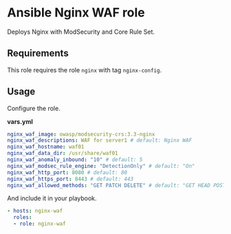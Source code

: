 # Ansible Nginx WAF role

Deploys Nginx with ModSecurity and Core Rule Set.

## Requirements

This role requires the role `nginx` with tag `nginx-config`.

## Usage

Configure the role.

**vars.yml**

```yml
nginx_waf_image: owasp/modsecurity-crs:3.3-nginx
nginx_waf_descriptions: WAF for server1 # default: Nginx WAF
nginx_waf_hostname: waf01
nginx_waf_data_dir: /usr/share/waf01
nginx_waf_anomaly_inbound: "10" # default: 5
nginx_waf_modsec_rule_engine: "DetectionOnly" # default: "On"
nginx_waf_http_port: 8080 # default: 80
nginx_waf_https_port: 8443 # default: 443
nginx_waf_allowed_methods: "GET PATCH DELETE" # default: "GET HEAD POST OPTIONS"
```

And include it in your playbook.

```yml
- hosts: nginx-waf
  roles:
  - role: nginx-waf
```
